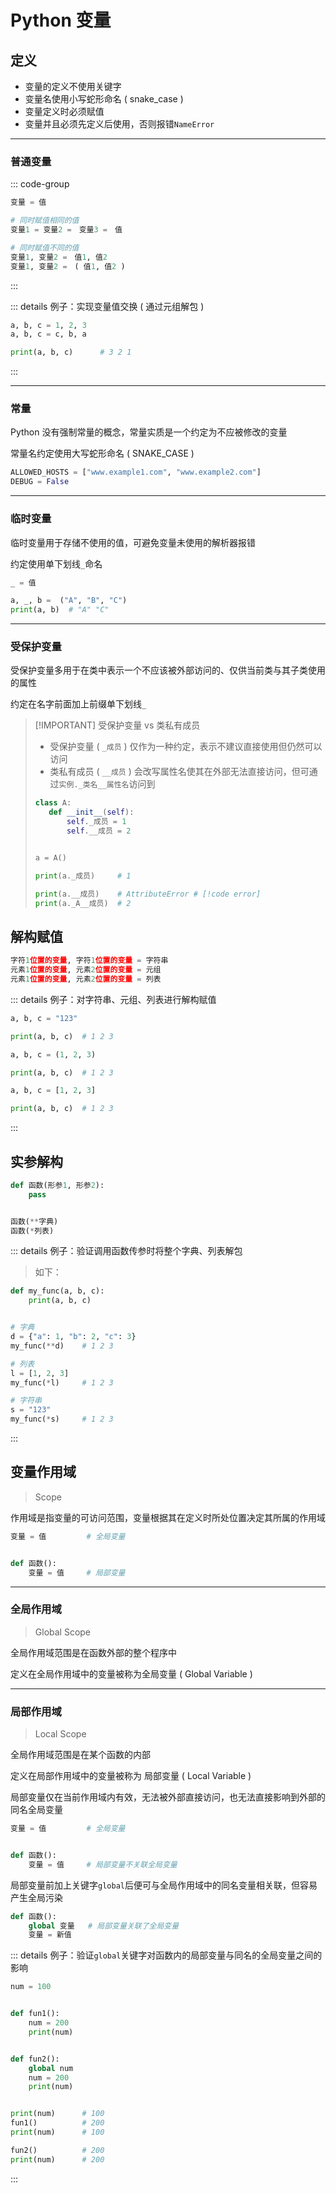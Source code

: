 # Python 变量

## 定义

- 变量的定义不使用关键字
- 变量名使用小写蛇形命名 ( snake_case )
- 变量定义时必须赋值
- 变量并且必须先定义后使用，否则报错`NameError`

---

### 普通变量

::: code-group

```py [单一变量赋值]
变量 = 值
```

```py [多个变量同时赋值]
# 同时赋值相同的值
变量1 = 变量2 =　变量3 =　值

# 同时赋值不同的值
变量1, 变量2 =　值1, 值2
变量1, 变量2 =　( 值1, 值2 )
```

:::

::: details 例子：实现变量值交换 ( 通过元组解包 )

```py
a, b, c = 1, 2, 3
a, b, c = c, b, a

print(a, b, c)      # 3 2 1
```

:::

---

### 常量

Python 没有强制常量的概念，常量实质是一个约定为不应被修改的变量

常量名约定使用大写蛇形命名 ( SNAKE_CASE )

```py
ALLOWED_HOSTS = ["www.example1.com", "www.example2.com"]
DEBUG = False
```

---

### 临时变量

临时变量用于存储不使用的值，可避免变量未使用的解析器报错

约定使用单下划线`_`命名

```py
_ = 值
```

```py
a, _, b =  ("A", "B", "C")
print(a, b)  # "A" "C"
```

---

### 受保护变量

受保护变量多用于在类中表示一个不应该被外部访问的、仅供当前类与其子类使用的属性

约定在名字前面加上前缀单下划线`_`

> [!IMPORTANT] 受保护变量 vs 类私有成员
>
> - 受保护变量 ( `_成员` ) 仅作为一种约定，表示不建议直接使用但仍然可以访问
> - 类私有成员 ( `__成员` ) 会改写属性名使其在外部无法直接访问，但可通过`实例._类名__属性名`访问到
>
> ```py
> class A:
>    def __init__(self):
>        self._成员 = 1
>        self.__成员 = 2
>
>
> a = A()
>
> print(a._成员)     # 1
>
> print(a.__成员)    # AttributeError # [!code error]
> print(a._A__成员)  # 2
> ```

## 解构赋值

```py
字符1位置的变量, 字符1位置的变量 = 字符串
元素1位置的变量, 元素2位置的变量 = 元组
元素1位置的变量, 元素2位置的变量 = 列表

```

::: details 例子：对字符串、元组、列表进行解构赋值

```py [字符串]
a, b, c = "123"

print(a, b, c)  # 1 2 3
```

```py [元组]
a, b, c = (1, 2, 3)

print(a, b, c)  # 1 2 3
```

```py [列表]
a, b, c = [1, 2, 3]

print(a, b, c)  # 1 2 3
```

:::

## 实参解构

```py
def 函数(形参1, 形参2):
    pass


函数(**字典)
函数(*列表)
```

::: details 例子：验证调用函数传参时将整个字典、列表解包

> 如下：

```py
def my_func(a, b, c):
    print(a, b, c)


# 字典
d = {"a": 1, "b": 2, "c": 3}
my_func(**d)    # 1 2 3

# 列表
l = [1, 2, 3]
my_func(*l)     # 1 2 3

# 字符串
s = "123"
my_func(*s)     # 1 2 3
```

:::

## 变量作用域

> Scope

作用域是指变量的可访问范围，变量根据其在定义时所处位置决定其所属的作用域

```py
变量 = 值         # 全局变量


def 函数():
    变量 = 值     # 局部变量
```

---

### 全局作用域

> Global Scope

全局作用域范围是在函数外部的整个程序中

定义在全局作用域中的变量被称为全局变量 ( Global Variable )

---

### 局部作用域

> Local Scope

全局作用域范围是在某个函数的内部

定义在局部作用域中的变量被称为 局部变量 ( Local Variable )

局部变量仅在当前作用域内有效，无法被外部直接访问，也无法直接影响到外部的同名全局变量

```py
变量 = 值         # 全局变量


def 函数():
    变量 = 值     # 局部变量不关联全局变量
```

局部变量前加上关键字`global`后便可与全局作用域中的同名变量相关联，但容易产生全局污染

```py
def 函数():
    global 变量   # 局部变量关联了全局变量
    变量 = 新值
```

::: details 例子：验证`global`关键字对函数内的局部变量与同名的全局变量之间的影响

```py
num = 100


def fun1():
    num = 200
    print(num)


def fun2():
    global num
    num = 200
    print(num)


print(num)      # 100
fun1()          # 200
print(num)      # 100

fun2()          # 200
print(num)      # 200
```

:::
